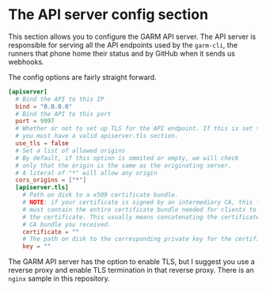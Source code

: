 # The API server config section

This section allows you to configure the GARM API server. The API server is responsible for serving all the API endpoints used by the `garm-cli`, the runners that phone home their status and by GitHub when it sends us webhooks.

The config options are fairly straight forward.

```toml
[apiserver]
  # Bind the API to this IP
  bind = "0.0.0.0"
  # Bind the API to this port
  port = 9997
  # Whether or not to set up TLS for the API endpoint. If this is set to true,
  # you must have a valid apiserver.tls section.
  use_tls = false
  # Set a list of allowed origins
  # By default, if this option is ommited or empty, we will check
  # only that the origin is the same as the originating server.
  # A literal of "*" will allow any origin
  cors_origins = ["*"]
  [apiserver.tls]
    # Path on disk to a x509 certificate bundle.
    # NOTE: if your certificate is signed by an intermediary CA, this file
    # must contain the entire certificate bundle needed for clients to validate
    # the certificate. This usually means concatenating the certificate and the
    # CA bundle you received.
    certificate = ""
    # The path on disk to the corresponding private key for the certificate.
    key = ""
```

The GARM API server has the option to enable TLS, but I suggest you use a reverse proxy and enable TLS termination in that reverse proxy. There is an `nginx` sample in this repository.